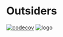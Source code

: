 # Outsiders
[![codecov](https://codecov.io/gh/h3avenqq/Parallel-Programming-Project-By-Outsiders/graph/badge.svg?token=C40P4RRG8Y)](https://codecov.io/gh/h3avenqq/Parallel-Programming-Project-By-Outsiders)
![logo](https://liquipedia.net/commons/images/9/9b/Outsiders_CSGO_allmode.png)
